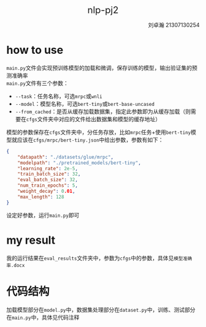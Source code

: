 <center><font size = 5>nlp-pj2</font></center>
<p align='right'>刘卓瀚 21307130254</p>

# how to use
`main.py`文件会实现预训练模型的加载和微调，保存训练的模型，输出验证集的预测准确率  
`main.py`文件有三个参数：
- `--task`：任务名称，可选`mrpc`或`wnli`
- `--model`：模型名称，可选`bert-tiny`或`bert-base-uncased`
- `--from_cached`：是否从缓存加载数据集，指定此参数即为从缓存加载（则需要在`cfgs`文件夹中对应的文件给出数据集和模型的缓存地址）

模型的参数保存在`cfgs`文件夹中，分任务存放，比如`mrpc`任务+使用`bert-tiny`模型就应该在`cfgs/mrpc/bert-tiny.json`中给出参数，参数有如下：
```json
{
    "datapath": "./datasets/glue/mrpc",
    "modelpath": "./pretrained_models/bert-tiny",
    "learning_rate": 2e-5,
    "train_batch_size": 32,
    "eval_batch_size": 32,
    "num_train_epochs": 5,
    "weight_decay": 0.01,
    "max_length": 128
}
```
设定好参数，运行`main.py`即可

# my result
我的运行结果在`eval_results`文件夹中，参数为`cfgs`中的参数，具体见`模型准确率.docx`

# 代码结构
加载模型部分在`model.py`中，数据集处理部分在`dataset.py`中，训练、测试部分在`main.py`中，具体见代码注释